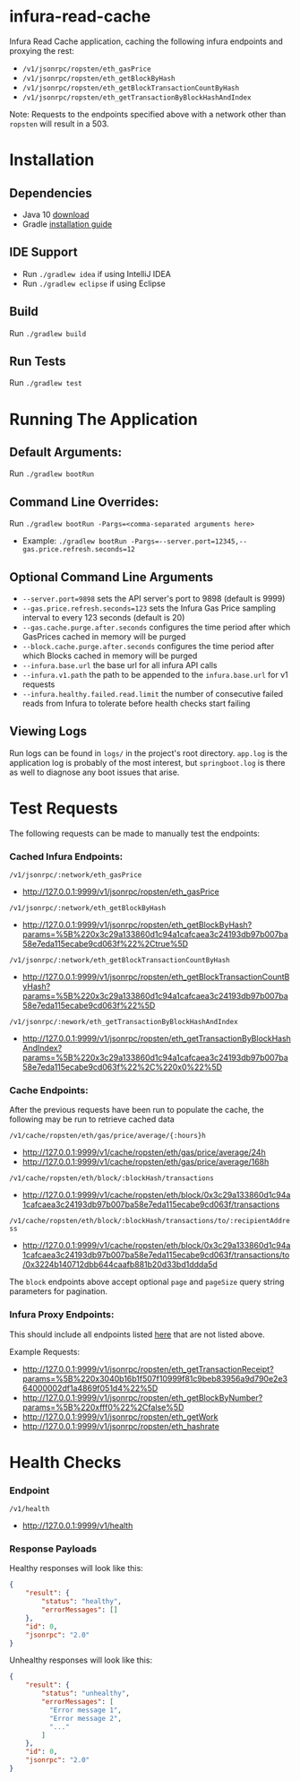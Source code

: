 # infura-read-cache

Infura Read Cache application, caching the following infura endpoints and proxying the rest:
* `/v1/jsonrpc/ropsten/eth_gasPrice`
* `/v1/jsonrpc/ropsten/eth_getBlockByHash`
* `/v1/jsonrpc/ropsten/eth_getBlockTransactionCountByHash`
* `/v1/jsonrpc/ropsten/eth_getTransactionByBlockHashAndIndex`

Note: Requests to the endpoints specified above with a network other than `ropsten` will result in a 503.


# Installation

## Dependencies
* Java 10 [download](https://www.oracle.com/technetwork/java/javase/downloads/jdk10-downloads-4416644.html)
* Gradle [installation guide](https://docs.gradle.org/current/userguide/installation.html)

## IDE Support
* Run `./gradlew idea` if using IntelliJ IDEA
* Run `./gradlew eclipse` if using Eclipse

## Build
Run `./gradlew build` 

## Run Tests
Run `./gradlew test`


# Running The Application
## Default Arguments:
Run `./gradlew bootRun`

## Command Line Overrides:
Run `./gradlew bootRun -Pargs=<comma-separated arguments here>`
* Example: `./gradlew bootRun -Pargs=--server.port=12345,--gas.price.refresh.seconds=12`

## Optional Command Line Arguments
* `--server.port=9898` sets the API server's port to 9898 (default is 9999)
* `--gas.price.refresh.seconds=123` sets the Infura Gas Price sampling interval to every 123 seconds (default is 20)
* `--gas.cache.purge.after.seconds` configures the time period after which GasPrices cached in memory will be purged
* `--block.cache.purge.after.seconds` configures the time period after which Blocks cached in memory will be purged
* `--infura.base.url` the base url for all infura API calls
* `--infura.v1.path` the path to be appended to the `infura.base.url` for v1 requests
* `--infura.healthy.failed.read.limit` the number of consecutive failed reads from Infura to tolerate before health checks start failing

## Viewing Logs
Run logs can be found in `logs/` in the project's root directory. `app.log` is the application log is probably of the most interest, but `springboot.log` is there as well to diagnose any boot issues that arise. 


# Test Requests
The following requests can be made to manually test the endpoints:

### Cached Infura Endpoints:
`/v1/jsonrpc/:network/eth_gasPrice` 
* http://127.0.0.1:9999/v1/jsonrpc/ropsten/eth_gasPrice

`/v1/jsonrpc/:network/eth_getBlockByHash` 
* http://127.0.0.1:9999/v1/jsonrpc/ropsten/eth_getBlockByHash?params=%5B%220x3c29a133860d1c94a1cafcaea3c24193db97b007ba58e7eda115ecabe9cd063f%22%2Ctrue%5D

`/v1/jsonrpc/:network/eth_getBlockTransactionCountByHash` 
* http://127.0.0.1:9999/v1/jsonrpc/ropsten/eth_getBlockTransactionCountByHash?params=%5B%220x3c29a133860d1c94a1cafcaea3c24193db97b007ba58e7eda115ecabe9cd063f%22%5D

`/v1/jsonrpc/:nework/eth_getTransactionByBlockHashAndIndex` 
* http://127.0.0.1:9999/v1/jsonrpc/ropsten/eth_getTransactionByBlockHashAndIndex?params=%5B%220x3c29a133860d1c94a1cafcaea3c24193db97b007ba58e7eda115ecabe9cd063f%22%2C%220x0%22%5D

### Cache Endpoints:
After the previous requests have been run to populate the cache, the following may be run to retrieve cached data

`/v1/cache/ropsten/eth/gas/price/average/{:hours}h`
* http://127.0.0.1:9999/v1/cache/ropsten/eth/gas/price/average/24h
* http://127.0.0.1:9999/v1/cache/ropsten/eth/gas/price/average/168h

`/v1/cache/ropsten/eth/block/:blockHash/transactions`
* http://127.0.0.1:9999/v1/cache/ropsten/eth/block/0x3c29a133860d1c94a1cafcaea3c24193db97b007ba58e7eda115ecabe9cd063f/transactions

`/v1/cache/ropsten/eth/block/:blockHash/transactions/to/:recipientAddress`
* http://127.0.0.1:9999/v1/cache/ropsten/eth/block/0x3c29a133860d1c94a1cafcaea3c24193db97b007ba58e7eda115ecabe9cd063f/transactions/to/0x3224b140712dbb644caafb881b20d33bd1ddda5d

The `block` endpoints above accept optional `page` and `pageSize` query string parameters for pagination.

### Infura Proxy Endpoints:
This should include all endpoints listed [here](https://infura.io/docs/api/get/eth_accounts) that are not listed above.

Example Requests:
* http://127.0.0.1:9999/v1/jsonrpc/ropsten/eth_getTransactionReceipt?params=%5B%220x3040b16b1f507f10999f81c9beb83956a9d790e2e364000002df1a4869f051d4%22%5D
* http://127.0.0.1:9999/v1/jsonrpc/ropsten/eth_getBlockByNumber?params=%5B%220xfff0%22%2Cfalse%5D
* http://127.0.0.1:9999/v1/jsonrpc/ropsten/eth_getWork
* http://127.0.0.1:9999/v1/jsonrpc/ropsten/eth_hashrate


# Health Checks

### Endpoint
`/v1/health`
* http://127.0.0.1:9999/v1/health

### Response Payloads
Healthy responses will look like this:
```json
{
    "result": {
        "status": "healthy",
        "errorMessages": []
    },
    "id": 0,
    "jsonrpc": "2.0"
}
```

Unhealthy responses will look like this:
```json
{
    "result": {
        "status": "unhealthy",
        "errorMessages": [
          "Error message 1",
          "Error message 2",
          "..."
        ]
    },
    "id": 0,
    "jsonrpc": "2.0"
}
```
